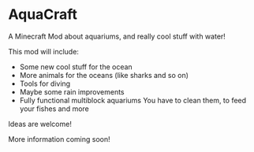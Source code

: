 AquaCraft
=========

A Minecraft Mod about aquariums, and really cool stuff with water!

This mod will include:
- Some new cool stuff for the ocean
- More animals for the oceans (like sharks and so on)
- Tools for diving
- Maybe some rain improvements
- Fully functional multiblock aquariums
  You have to clean them, to feed your fishes and more
  
Ideas are welcome!

More information coming soon!
